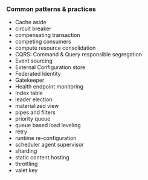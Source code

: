 ### Common patterns & practices

- Cache aside
- circuit breaker
- compensating transaction
- competing consumers
- compute resource consolidation
- CQRS: Command & Query responsible segregation
- Event sourcing
- External Configuration store
- Federated Identity
- Gatekeeper
- Health endpoint monitoring
- Index table
- leader election
- materialized view
- pipes and filters
- priority queue
- queue based load leveling
- retry
- runtime re-configuration
- scheduler agent supervisor
- sharding
- static content hosting
- throttling
- valet key
